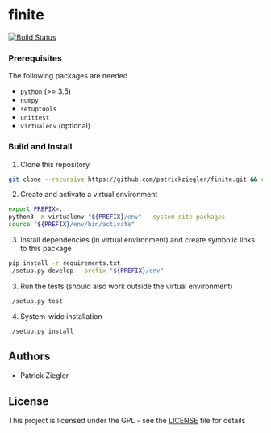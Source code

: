 # finite

[![Build Status](https://travis-ci.com/patrickziegler/finite.svg?branch=master)](https://travis-ci.com/patrickziegler/finite)

### Prerequisites

The following packages are needed

* `python` (>= 3.5)
* `numpy`
* `setuptools`
* `unittest`
* `virtualenv` (optional)

### Build and Install

1. Clone this repository
```bash
git clone --recursive https://github.com/patrickziegler/finite.git && cd finite
```

2. Create and activate a virtual environment
```bash
export PREFIX=.
python3 -m virtualenv "${PREFIX}/env" --system-site-packages
source "${PREFIX}/env/bin/activate"
```

3. Install dependencies (in virtual environment) and create symbolic links to this package
```bash
pip install -r requirements.txt
./setup.py develop --prefix "${PREFIX}/env"
```

3. Run the tests (should also work outside the virtual environment)
```bash
./setup.py test
```

4. System-wide installation
```bash
./setup.py install
```

## Authors

*  Patrick Ziegler

## License

This project is licensed under the GPL - see the [LICENSE](LICENSE) file for details
